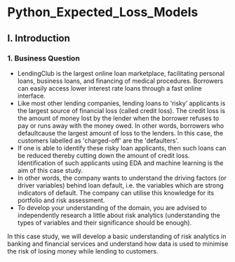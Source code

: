 # Python_Expected_Loss_Models

## I. Introduction
### 1. Business Question
<ul>

<li>LendingClub is the largest online loan marketplace, facilitating personal loans, business loans, and financing of medical procedures. Borrowers can easily access lower interest rate loans through a fast online interface.</li>
<li>Like most other lending companies, lending loans to ‘risky’ applicants is the largest source of financial loss (called credit loss). The credit loss is the amount of money lost by the lender when the borrower refuses to pay or runs away with the money owed. In other words, borrowers who defaultcause the largest amount of loss to the lenders. In this case, the customers labelled as 'charged-off' are the 'defaulters'.</li>
<li>If one is able to identify these risky loan applicants, then such loans can be reduced thereby cutting down the amount of credit loss. Identification of such applicants using EDA and machine learning is the aim of this case study.</li>
<li>In other words, the company wants to understand the driving factors (or driver variables) behind loan default, i.e. the variables which are strong indicators of default. The company can utilise this knowledge for its portfolio and risk assessment.</li>
<li>To develop your understanding of the domain, you are advised to independently research a little about risk analytics (understanding the types of variables and their significance should be enough).</li>

</ul>

<p>In this case study, we will develop a basic understanding of risk analytics in banking and financial services and understand how data is used to minimise the risk of losing money while lending to customers.</p>
